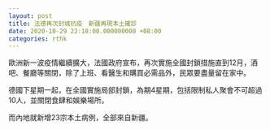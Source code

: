 ```yaml
---
layout: post
title: 法德再次封城抗疫　新疆再現本土確診
date: 2020-10-29 22:18:00.000000000 +08:00
categories: rthk
---
```


歐洲新一波疫情繼續擴大，法國政府宣布，再次實施全國封鎖措施直到12月，酒吧、餐廳等關閉，除了上班、看醫生和購買必需品外，民眾要盡量留在家中。

德國下星期一起，在全國實施局部封鎖，為期4星期，包括限制私人聚會不可超過10人，並關閉食肆和娛樂場所。

而內地就新增23宗本土病例，全部來自新疆。
